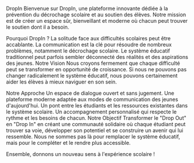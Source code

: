 DropIn
Bienvenue sur DropIn, une plateforme innovante dédiée à la prévention du décrochage scolaire et au soutien des élèves. Notre mission est de créer un espace sûr, bienveillant et moderne où chacun peut trouver le soutien dont il a besoin.

Pourquoi DropIn ?
La solitude face aux difficultés scolaires peut être accablante.
La communication est la clé pour résoudre de nombreux problèmes, notamment le décrochage scolaire.
Le système éducatif traditionnel peut parfois sembler déconnecté des réalités et des aspirations des jeunes.
Notre Vision
Nous croyons fermement que chaque difficulté peut se transformer en opportunité de croissance. Si nous ne pouvons pas changer radicalement le système éducatif, nous pouvons certainement aider les élèves à mieux naviguer en son sein.

Notre Approche
Un espace de dialogue ouvert et sans jugement.
Une plateforme moderne adaptée aux modes de communication des jeunes d'aujourd'hui.
Un pont entre les étudiants et les ressources existantes dans le système scolaire.
Un accompagnement personnalisé qui respecte le rythme et les besoins de chacun.
Notre Objectif
Transformer le "Drop Out" en "Drop In" en créant une communauté solidaire où chaque étudiant peut trouver sa voie, développer son potentiel et se construire un avenir qui lui ressemble. Nous ne sommes pas là pour remplacer le système éducatif, mais pour le compléter et le rendre plus accessible.

Ensemble, donnons un nouveau sens à l'expérience scolaire !
